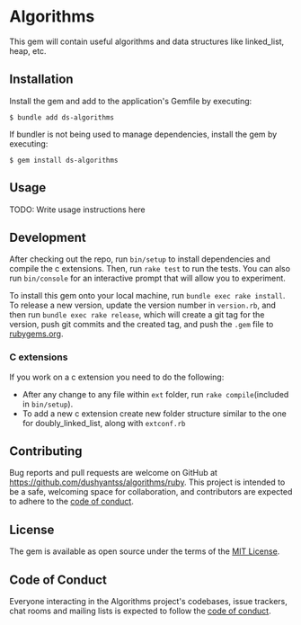 # Algorithms
This gem will contain useful algorithms and data structures like linked_list, heap, etc.


## Installation

Install the gem and add to the application's Gemfile by executing:

    $ bundle add ds-algorithms

If bundler is not being used to manage dependencies, install the gem by executing:

    $ gem install ds-algorithms

## Usage

TODO: Write usage instructions here

## Development

After checking out the repo, run `bin/setup` to install dependencies and compile the c extensions. Then, run `rake test` to run the tests. You can also run `bin/console` for an interactive prompt that will allow you to experiment.

To install this gem onto your local machine, run `bundle exec rake install`. To release a new version, update the version number in `version.rb`, and then run `bundle exec rake release`, which will create a git tag for the version, push git commits and the created tag, and push the `.gem` file to [rubygems.org](https://rubygems.org).

### C extensions
If you work on a c extension you need to do the following:
* After any change to any file within `ext` folder, run `rake compile`(included in `bin/setup`).
* To add a new c extension create new folder structure similar to the one for doubly_linked_list, along with `extconf.rb`

## Contributing

Bug reports and pull requests are welcome on GitHub at https://github.com/dushyantss/algorithms/ruby. This project is intended to be a safe, welcoming space for collaboration, and contributors are expected to adhere to the [code of conduct](https://github.com/dushyantss/algorithms/blob/master/ruby/CODE_OF_CONDUCT.md).

## License

The gem is available as open source under the terms of the [MIT License](https://opensource.org/licenses/MIT).

## Code of Conduct

Everyone interacting in the Algorithms project's codebases, issue trackers, chat rooms and mailing lists is expected to follow the [code of conduct](https://github.com/dushyantss/algorithms/blob/master/ruby/CODE_OF_CONDUCT.md).
